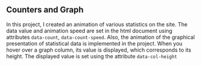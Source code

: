 <h2>Counters and Graph</h2>

In this project, I created an animation of various statistics on the site. The data value and animation speed are set in the html document using attributes           <code>data-count</code>, <code>data-count-speed</code>. Also, the animation of the graphical presentation of statistical data is implemented in the project. When you hover over a graph column, its value is displayed, which corresponds to its height. The displayed value is set using the attribute <code>data-col-height</code>

